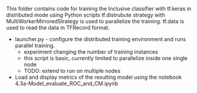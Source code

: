 This folder contains code for training the Inclusive classifier with tf.keras in distributed mode using Python scripts
tf.distrubute strategy with MultiWorkerMirroredStrategy is used to parallelize the training.
tf.data is used to read the data in TFRecord format.

- launcher.py - configure the distributed training environment and runs parallel training. 
  - experiment changing the number of training instances 
  - this script is basic, currently limited to parallelize inside one single node
  - TODO: extend to run on multiple nodes 
- Load and display metrics of the resulting model using the notebook 4.3a-Model_evaluate_ROC_and_CM.ipynb


